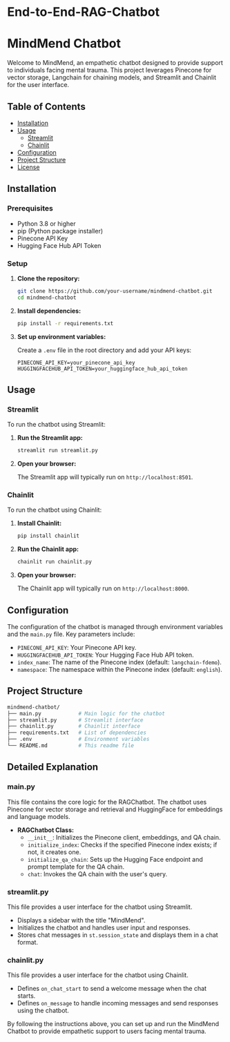 # End-to-End-RAG-Chatbot
# MindMend Chatbot

Welcome to MindMend, an empathetic chatbot designed to provide support to individuals facing mental trauma. This project leverages Pinecone for vector storage, Langchain for chaining models, and Streamlit and Chainlit for the user interface. 

## Table of Contents

- [Installation](#installation)
- [Usage](#usage)
  - [Streamlit](#streamlit)
  - [Chainlit](#chainlit)
- [Configuration](#configuration)
- [Project Structure](#project-structure)
- [License](#license)

## Installation

### Prerequisites

- Python 3.8 or higher
- pip (Python package installer)
- Pinecone API Key
- Hugging Face Hub API Token

### Setup

1. **Clone the repository:**

   ```bash
   git clone https://github.com/your-username/mindmend-chatbot.git
   cd mindmend-chatbot
   ```

2. **Install dependencies:**

   ```bash
   pip install -r requirements.txt
   ```

3. **Set up environment variables:**

   Create a `.env` file in the root directory and add your API keys:

   ```
   PINECONE_API_KEY=your_pinecone_api_key
   HUGGINGFACEHUB_API_TOKEN=your_huggingface_hub_api_token
   ```

## Usage

### Streamlit

To run the chatbot using Streamlit:

1. **Run the Streamlit app:**

   ```bash
   streamlit run streamlit.py
   ```

2. **Open your browser:**

   The Streamlit app will typically run on `http://localhost:8501`.

### Chainlit

To run the chatbot using Chainlit:

1. **Install Chainlit:**

   ```bash
   pip install chainlit
   ```

2. **Run the Chainlit app:**

   ```bash
   chainlit run chainlit.py
   ```

3. **Open your browser:**

   The Chainlit app will typically run on `http://localhost:8000`.

## Configuration

The configuration of the chatbot is managed through environment variables and the `main.py` file. Key parameters include:

- `PINECONE_API_KEY`: Your Pinecone API key.
- `HUGGINGFACEHUB_API_TOKEN`: Your Hugging Face Hub API token.
- `index_name`: The name of the Pinecone index (default: `langchain-fdemo`).
- `namespace`: The namespace within the Pinecone index (default: `english`).

## Project Structure

```bash
mindmend-chatbot/
├── main.py            # Main logic for the chatbot
├── streamlit.py       # Streamlit interface
├── chainlit.py        # Chainlit interface
├── requirements.txt   # List of dependencies
├── .env               # Environment variables
└── README.md          # This readme file
```


## Detailed Explanation

### main.py

This file contains the core logic for the RAGChatbot. The chatbot uses Pinecone for vector storage and retrieval and HuggingFace for embeddings and language models.

- **RAGChatbot Class:**
  - `__init__`: Initializes the Pinecone client, embeddings, and QA chain.
  - `initialize_index`: Checks if the specified Pinecone index exists; if not, it creates one.
  - `initialize_qa_chain`: Sets up the Hugging Face endpoint and prompt template for the QA chain.
  - `chat`: Invokes the QA chain with the user's query.

### streamlit.py

This file provides a user interface for the chatbot using Streamlit.

- Displays a sidebar with the title "MindMend".
- Initializes the chatbot and handles user input and responses.
- Stores chat messages in `st.session_state` and displays them in a chat format.

### chainlit.py

This file provides a user interface for the chatbot using Chainlit.

- Defines `on_chat_start` to send a welcome message when the chat starts.
- Defines `on_message` to handle incoming messages and send responses using the chatbot.

By following the instructions above, you can set up and run the MindMend Chatbot to provide empathetic support to users facing mental trauma.
